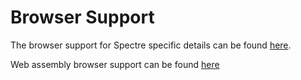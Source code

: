 # Browser Support

The browser support for Spectre specific details can be found [here](https://picturepan2.github.io/spectre/getting-started/browsers.html).

Web assembly browser support can be found [here](https://caniuse.com/wasm)
